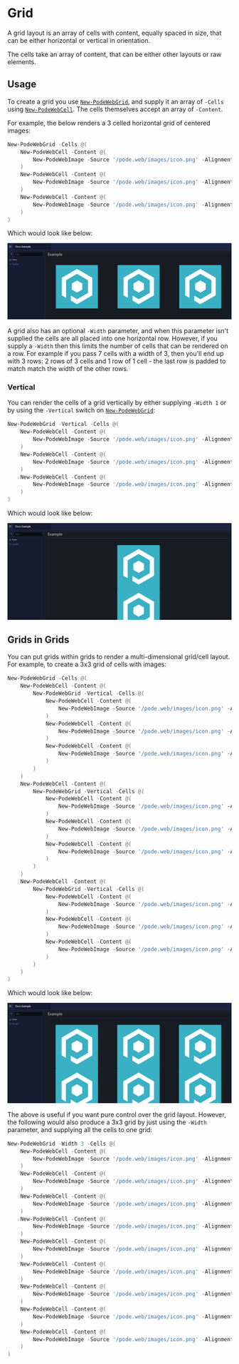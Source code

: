 # Grid

A grid layout is an array of cells with content, equally spaced in size, that can be either horizontal or vertical in orientation.

The cells take an array of content, that can be either other layouts or raw elements.

## Usage

To create a grid you use [`New-PodeWebGrid`](../../../Functions/Layouts/New-PodeWebGrid), and supply it an array of `-Cells` using [`New-PodeWebCell`](../../../Functions/Layouts/New-PodeWebCell). The cells themselves accept an array of `-Content`.

For example, the below renders a 3 celled horizontal grid of centered images:

```powershell
New-PodeWebGrid -Cells @(
    New-PodeWebCell -Content @(
        New-PodeWebImage -Source '/pode.web/images/icon.png' -Alignment Center
    )
    New-PodeWebCell -Content @(
        New-PodeWebImage -Source '/pode.web/images/icon.png' -Alignment Center
    )
    New-PodeWebCell -Content @(
        New-PodeWebImage -Source '/pode.web/images/icon.png' -Alignment Center
    )
)
```

Which would look like below:

![grid_hori_cells](../../../images/grid_hori_cells.png)

A grid also has an optional `-Width` parameter, and when this parameter isn't supplied the cells are all placed into one horizontal row. However, if you supply a `-Width` then this limits the number of cells that can be rendered on a row. For example if you pass 7 cells with a width of 3, then you'll end up with 3 rows: 2 rows of 3 cells and 1 row of 1 cell - the last row is padded to match match the width of the other rows.

### Vertical

You can render the cells of a grid vertically by either supplying `-Width 1` or by using the `-Vertical` switch on [`New-PodeWebGrid`](../../../Functions/Layouts/New-PodeWebGrid):

```powershell
New-PodeWebGrid -Vertical -Cells @(
    New-PodeWebCell -Content @(
        New-PodeWebImage -Source '/pode.web/images/icon.png' -Alignment Center
    )
    New-PodeWebCell -Content @(
        New-PodeWebImage -Source '/pode.web/images/icon.png' -Alignment Center
    )
    New-PodeWebCell -Content @(
        New-PodeWebImage -Source '/pode.web/images/icon.png' -Alignment Center
    )
)
```

Which would look like below:

![grid_vert_cells](../../../images/grid_vert_cells.png)

## Grids in Grids

You can put grids within grids to render a multi-dimensional grid/cell layout. For example, to create a 3x3 grid of cells with images:

```powershell
New-PodeWebGrid -Cells @(
    New-PodeWebCell -Content @(
        New-PodeWebGrid -Vertical -Cells @(
            New-PodeWebCell -Content @(
                New-PodeWebImage -Source '/pode.web/images/icon.png' -Alignment Center
            )
            New-PodeWebCell -Content @(
                New-PodeWebImage -Source '/pode.web/images/icon.png' -Alignment Center
            )
            New-PodeWebCell -Content @(
                New-PodeWebImage -Source '/pode.web/images/icon.png' -Alignment Center
            )
        )
    )
    New-PodeWebCell -Content @(
        New-PodeWebGrid -Vertical -Cells @(
            New-PodeWebCell -Content @(
                New-PodeWebImage -Source '/pode.web/images/icon.png' -Alignment Center
            )
            New-PodeWebCell -Content @(
                New-PodeWebImage -Source '/pode.web/images/icon.png' -Alignment Center
            )
            New-PodeWebCell -Content @(
                New-PodeWebImage -Source '/pode.web/images/icon.png' -Alignment Center
            )
        )
    )
    New-PodeWebCell -Content @(
        New-PodeWebGrid -Vertical -Cells @(
            New-PodeWebCell -Content @(
                New-PodeWebImage -Source '/pode.web/images/icon.png' -Alignment Center
            )
            New-PodeWebCell -Content @(
                New-PodeWebImage -Source '/pode.web/images/icon.png' -Alignment Center
            )
            New-PodeWebCell -Content @(
                New-PodeWebImage -Source '/pode.web/images/icon.png' -Alignment Center
            )
        )
    )
)
```

Which would look like below:

![grid_multi_cells](../../../images/grid_multi_cells.png)

The above is useful if you want pure control over the grid layout. However, the following would also produce a 3x3 grid by just using the `-Width` parameter, and supplying all the cells to one grid:

```powershell
New-PodeWebGrid -Width 3 -Cells @(
    New-PodeWebCell -Content @(
        New-PodeWebImage -Source '/pode.web/images/icon.png' -Alignment Center
    )
    New-PodeWebCell -Content @(
        New-PodeWebImage -Source '/pode.web/images/icon.png' -Alignment Center
    )
    New-PodeWebCell -Content @(
        New-PodeWebImage -Source '/pode.web/images/icon.png' -Alignment Center
    )
    New-PodeWebCell -Content @(
        New-PodeWebImage -Source '/pode.web/images/icon.png' -Alignment Center
    )
    New-PodeWebCell -Content @(
        New-PodeWebImage -Source '/pode.web/images/icon.png' -Alignment Center
    )
    New-PodeWebCell -Content @(
        New-PodeWebImage -Source '/pode.web/images/icon.png' -Alignment Center
    )
    New-PodeWebCell -Content @(
        New-PodeWebImage -Source '/pode.web/images/icon.png' -Alignment Center
    )
    New-PodeWebCell -Content @(
        New-PodeWebImage -Source '/pode.web/images/icon.png' -Alignment Center
    )
    New-PodeWebCell -Content @(
        New-PodeWebImage -Source '/pode.web/images/icon.png' -Alignment Center
    )
)
```
